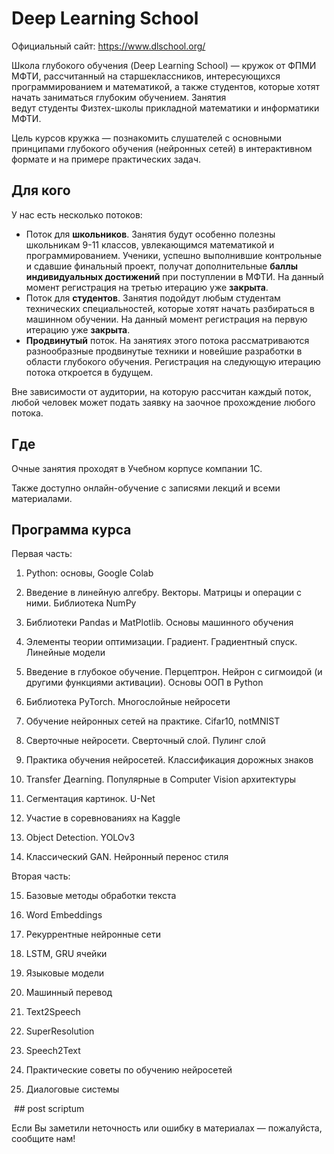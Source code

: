 # Deep Learning School

Официальный сайт: https://www.dlschool.org/

Школа глубокого обучения (Deep Learning School) — кружок от ФПМИ МФТИ, рассчитанный на старшеклассников, интересующихся программированием и математикой, а также студентов, которые хотят начать заниматься глубоким обучением. Занятия ведут студенты Физтех-школы прикладной математики и информатики МФТИ.

Цель курсов кружка — познакомить слушателей с основными принципами глубокого обучения (нейронных сетей) в интерактивном формате и на примере практических задач.

## Для кого

У нас есть несколько потоков:
* Поток для **школьников**. Занятия будут особенно полезны школьникам 9-11 классов, увлекающимся математикой и программированием. Ученики, успешно выполнившие контрольные и сдавшие финальный проект, получат дополнительные **баллы индивидуальных достижений** при поступлении в МФТИ.
На данный момент регистрация на третью итерацию уже **закрыта**.
* Поток для **студентов**. Занятия подойдут любым студентам технических специальностей, которые хотят начать разбираться в машинном обучении.
На данный момент регистрация на первую итерацию уже **закрыта**.
* **Продвинутый** поток. На занятиях этого потока рассматриваются разнообразные продвинутые техники и новейшие разработки в области глубокого обучения. 
Регистрация на следующую итерацию потока откроется в будущем.


Вне зависимости от аудитории, на которую рассчитан каждый поток, любой человек может подать заявку на заочное прохождение любого потока.

## Где

Очные занятия проходят в Учебном корпусе компании 1С.

Также доступно онлайн-обучение с записями лекций и всеми материалами.

## Программа курса

Первая часть:

1. Python: основы, Google Colab

2. Введение в линейную алгебру. Векторы. Матрицы и операции с ними. Библиотека NumPy

3. Библиотеки Pandas и MatPlotlib. Основы машинного обучения

4. Элементы теории оптимизации. Градиент. Градиентный спуск. Линейные модели

5. Введение в глубокое обучение. Перцептрон. Нейрон с сигмоидой (и другими функциями активации). Основы ООП в Python

6. Библиотека PyTorch. Многослойные нейросети

7. Обучение нейронных сетей на практике. Cifar10, notMNIST

8. Сверточные нейросети. Сверточный слой. Пулинг слой

9. Практика обучения нейросетей. Классификация дорожных знаков

10. Transfer Дearning. Популярные в Computer Vision архитектуры

11. Сегментация картинок. U-Net

12. Участие в соревнованиях на Kaggle

13. Object Detection. YOLOv3

14. Классический GAN. Нейронный перенос стиля

Вторая часть:

15. Базовые методы обработки текста

16. Word Embeddings

17. Рекуррентные нейронные сети

18. LSTM, GRU ячейки

19. Языковые модели

20. Машинный перевод

21. Text2Speech

22. SuperResolution

23. Speech2Text

24. Практические советы по обучению нейросетей

25. Диалоговые системы

 ## post scriptum  
 
 Если Вы заметили неточность или ошибку в материалах — пожалуйста, сообщите нам!
